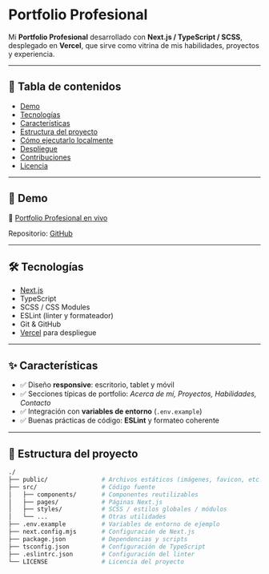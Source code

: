 # Portfolio Profesional
Mi **Portfolio Profesional** desarrollado con **Next.js / TypeScript / SCSS**, desplegado en **Vercel**, que sirve como vitrina de mis habilidades, proyectos y experiencia.

---

## 📌 Tabla de contenidos
- [Demo](#demo)
- [Tecnologías](#tecnologías)
- [Características](#características)
- [Estructura del proyecto](#estructura-del-proyecto)
- [Cómo ejecutarlo localmente](#cómo-ejecutarlo-localmente)
- [Despliegue](#despliegue)
- [Contribuciones](#contribuciones)
- [Licencia](#licencia)

---

## 🚀 Demo

🔗 [Portfolio Profesional en vivo](https://portfolio-profesional-iota.vercel.app)  

Repositorio: [GitHub](https://github.com/Jxse111/Portfolio_Profesional)

---

## 🛠 Tecnologías

- [Next.js](https://nextjs.org/)  
- TypeScript  
- SCSS / CSS Modules  
- ESLint (linter y formateador)  
- Git & GitHub  
- [Vercel](https://vercel.com/) para despliegue  

---

## ✨ Características

- ✅ Diseño **responsive**: escritorio, tablet y móvil  
- ✅ Secciones típicas de portfolio: *Acerca de mí, Proyectos, Habilidades, Contacto*  
- ✅ Integración con **variables de entorno** (`.env.example`)  
- ✅ Buenas prácticas de código: **ESLint** y formateo coherente  

---

## 📂 Estructura del proyecto

```bash
./
├── public/               # Archivos estáticos (imágenes, favicon, etc.)
├── src/                  # Código fuente
│   ├── components/       # Componentes reutilizables
│   ├── pages/            # Páginas Next.js
│   ├── styles/           # SCSS / estilos globales / módulos
│   └── ...               # Otras utilidades
├── .env.example          # Variables de entorno de ejemplo
├── next.config.mjs       # Configuración de Next.js
├── package.json          # Dependencias y scripts
├── tsconfig.json         # Configuración de TypeScript
├── .eslintrc.json        # Configuración del linter
└── LICENSE               # Licencia del proyecto

